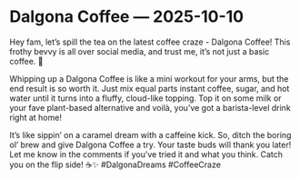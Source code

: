 # Dalgona Coffee — 2025-10-10

Hey fam, let’s spill the tea on the latest coffee craze - Dalgona Coffee! This frothy bevvy is all over social media, and trust me, it’s not just a basic coffee. 🌟 

Whipping up a Dalgona Coffee is like a mini workout for your arms, but the end result is so worth it. Just mix equal parts instant coffee, sugar, and hot water until it turns into a fluffy, cloud-like topping. Top it on some milk or your fave plant-based alternative and voilà, you’ve got a barista-level drink right at home!

It’s like sippin’ on a caramel dream with a caffeine kick. So, ditch the boring ol’ brew and give Dalgona Coffee a try. Your taste buds will thank you later! Let me know in the comments if you’ve tried it and what you think. Catch you on the flip side! ☕✨ #DalgonaDreams #CoffeeCraze